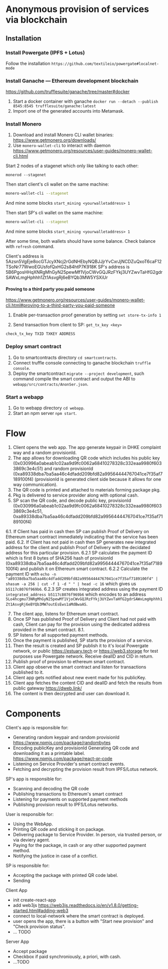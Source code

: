 # Anonymous provision of services via blockchain

## Installation

### Install Powergate (IPFS + Lotus)

Follow the installation `https://github.com/textileio/powergate#localnet-mode`

### Install Ganache — Ethereum development blockchain

https://github.com/trufflesuite/ganache/tree/master#docker

1. Start a docker container with ganache `docker run --detach --publish 8545:8545 trufflesuite/ganache:latest`
2. Import one of the generated accounts into Metamask.

### Install Monero

1. Download and install Monero CLI wallet binaries: https://www.getmonero.org/downloads/  
2. Use `monero-wallet-cli` to interact with daemon https://www.getmonero.org/resources/user-guides/monero-wallet-cli.html

Start 2 nodes of a stagenet which only like talking to each other:
```
monerod --stagenet
```

Then start client's cli wallet on the same machine:

```bash
monero-wallet-cli --stagenet
```
And mine some blocks `start_mining <yourwalletaddress> 1`


Then start SP's cli wallet on the same machine:

```bash
monero-wallet-cli --stagenet
```

And mine some blocks `start_mining <yourwalletaddress> 1`

After some time, both wallets should have some balance. Check balance with `refresh` command.

Client's address is 5Azsn5VgEje8ocGTJcyXNcj2rGdNHEbyNQBJJjrYvCxrJjNCDZuQxoT6caF12TSoNr77WwoEGUsfofQxHG2s84htP7K918K
SP's address is 5B6PgosHHqXNRgMhGyN25pewMf1VjoCWvGQJRzFYkj3UYZwvTaHfG2gdrSAWxLmgHphhh1Zt1AsvgRj6eBYQb3MW5YSXiUr

#### Proving to a third party you paid someone

https://www.getmonero.org/resources/user-guides/monero-wallet-cli.html#proving-to-a-third-party-you-paid-someone

1. Enable per-transaction proof generation by setting `set store-tx-info 1`

2. Send transaction from client to SP: 
`get_tx_key <key>`

`check_tx_key TXID TXKEY ADDRESS`



### Deploy smart contract

1. Go to smartcontracts directory `cd smartcontracts`.
2. Connect truffle console connecting to ganache blockchain `truffle console`.
3. Deploy the smartcontract `migrate --project development`, such command compile the smart contract and output the ABI to `webapp/src/contracts/AnonSer.json`.

### Start a webapp

1. Go to webapp directory `cd webapp`.
2. Start an npm server `npm start`.

# Flow

1. Client opens the web app. The app generate keypair in DHKE complaint way and a random provisionId.
2. The app allows for downloading QR code which includes his public key (0x030996a0abeab1c02aa9d9fc0062a68410278328c332eaa9980f6033869c3e4c51) and random provisionId (0xa89338dba7ba5aa46c4dfadd209bfd82a99564444767041ce7f35af7189100f4) (provisionId is generated client side because it allows for one way communication). 
3. The QR code is printed and attached to materials forming package pkg.
4. Pkg is delivered to service provider along with optional cash. 
5. SP scan the QR code, and decode public key, provisionId (0x030996a0abeab1c02aa9d9fc0062a68410278328c332eaa9980f6033869c3e4c51, 0xa89338dba7ba5aa46c4dfadd209bfd82a99564444767041ce7f35af7189100f4)

6.1. If Client has paid in cash then SP can publish Proof of Delivery on Ethereum smart contract immediately indicating that the service has been paid.
6.2. If Client has not paid in cash then SP generates new integrated address for the client and publish Proof of Delivery with the decidated address for this particular provision.
6.2.1 SP calculates the payment ID which is first 8 bytes of SHA256 hash of provisionId  (0xa89338dba7ba5aa46c4dfadd209bfd82a99564444767041ce7f35af7189100f4) and publish it on Ethereum smart contract.
6.2.2 Calculate the payment ID with `echo -n "a89338dba7ba5aa46c4dfadd209bfd82a99564444767041ce7f35af7189100f4" | shasum -a 256 | cut -f 1 -d " " | head -c 16` which gives us `b5117c8076f969b6`.
6.2.3 SP creates integrated address using the payment ID `integrated_address b5117c8076f969b6` which encodes to an address `5Lo4hcgmu73NRgMhGyN25pewMf1VjoCWvGQJRzFYkj3UYZwvTaHfG2gdrSAWxLmgHphhh1Zt1AsvgRj6eBYQb3MW7outEsEws1aMdBwaAS`.

7. The client app, listens for Ethereum smart contract.
8. Once SP has published Proof of Delivery and Client had not paid with cash, Client can pay for the provision using the dedicated address provided in the smart contract.
8.1. 
9. SP listens for all supported payment methods.
10. Once the payment is published, SP starts the provision of a service.
11. Then the result is created and SP publish it to it's local Powergate network, or public https://estuary.tech or https://web3.storage for test purposes use Powergate network. Receive dealID and CID in return.
12. Publish proof of provision to ethereum smart contract.
13. Client app observe the smart contract and listen for transactions published to it. 
14. Client app gets notified about new event made for his publicKey.
15. Client app fetches the content CID and dealID and fetch the results from public gateway https://dweb.link/
16. The content is then decrypted and user can download it.

# Components

Client's app is responsible for:
- Generating random keypair and random provisionId https://www.npmjs.com/package/randombytes
- Encoding publicKey and provisionId Generating QR code and downloading it as a printable label. https://www.npmjs.com/package/react-qr-code
- Listening on Service Provider's smart contract events.
- Fetching and decrypting the provision result from IPFS/Lotus network.

SP's app is responsible for:
- Scanning and decoding the QR code
- Publishing transactions to Ethereum's smart contract
- Listening for payments on supported payment methods
- Publishing provision result to IPFS/Lotus networks.

User is responsible for:
- Using the WebApp.
- Printing QR code and sticking it on package.
- Delivering package to Service Provider. In person, via trusted person, or via deviery agent.
- Paying for the package, in cash or any other supported payment method.
- Notifying the justice in case of a conflict.

SP is responsible for:
- Accepting the package with printed QR code label.
- Sending 

Client App
- init create-react-app
- add web3js https://web3js.readthedocs.io/en/v1.8.0/getting-started.html#adding-web3
- connect to local-network where the smart contract is deployed.
- user opens the app, there is a button with "Start new provision" and "Check provision status".
- ... TODO

Server App
- Accept package
- Checkbox if paid synchroniously, a priori, with cash.
- ...TODO
